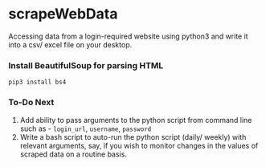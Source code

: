 # scrapeWebData
Accessing data from a login-required website using python3 and write it into a csv/ excel file on your desktop.

### Install BeautifulSoup for parsing HTML
`pip3 install bs4`

### To-Do Next
1. Add ability to pass arguments to the python script from command line such as - `login_url`, `username`, `password`
2. Write a bash script to auto-run the python script (daily/ weekly) with relevant arguments, say, if you wish to monitor changes in the values of scraped data on a routine basis.
